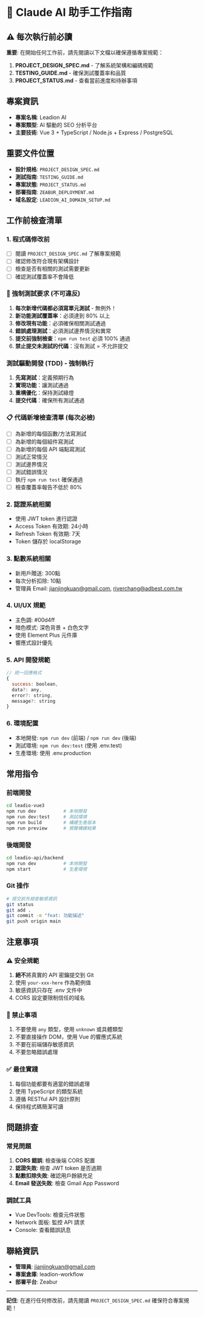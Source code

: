 # 🤖 Claude AI 助手工作指南

## ⚠️ 每次執行前必讀

**重要**: 在開始任何工作前，請先閱讀以下文檔以確保遵循專案規範：

1. **PROJECT_DESIGN_SPEC.md** - 了解系統架構和編碼規範
2. **TESTING_GUIDE.md** - 確保測試覆蓋率和品質
3. **PROJECT_STATUS.md** - 查看當前進度和待辦事項

## 專案資訊
- **專案名稱**: Leadion AI
- **專案類型**: AI 驅動的 SEO 分析平台
- **主要技術**: Vue 3 + TypeScript / Node.js + Express / PostgreSQL

## 重要文件位置
- **設計規格**: `PROJECT_DESIGN_SPEC.md`
- **測試指南**: `TESTING_GUIDE.md`
- **專案狀態**: `PROJECT_STATUS.md`
- **部署指南**: `ZEABUR_DEPLOYMENT.md`
- **域名設定**: `LEADION_AI_DOMAIN_SETUP.md`

## 工作前檢查清單

### 1. 程式碼修改前
- [ ] 閱讀 `PROJECT_DESIGN_SPEC.md` 了解專案規範
- [ ] 確認修改符合現有架構設計
- [ ] 檢查是否有相關的測試需要更新
- [ ] 確認測試覆蓋率不會降低

### 🧪 強制測試要求 (不可違反)
1. **每次新增代碼都必須寫單元測試** - 無例外！
2. **新功能測試覆蓋率**：必須達到 80% 以上
3. **修改現有功能**：必須確保相關測試通過
4. **錯誤處理測試**：必須測試邊界情況和異常
5. **提交前強制檢查**：`npm run test` 必須 100% 通過
6. **禁止提交未測試的代碼**：沒有測試 = 不允許提交

### 測試驅動開發 (TDD) - 強制執行
1. **先寫測試**：定義預期行為
2. **實現功能**：讓測試通過
3. **重構優化**：保持測試綠燈
4. **提交代碼**：確保所有測試通過

### 📋 代碼新增檢查清單 (每次必檢)
- [ ] 為新增的每個函數/方法寫測試
- [ ] 為新增的每個組件寫測試
- [ ] 為新增的每個 API 端點寫測試
- [ ] 測試正常情況
- [ ] 測試邊界情況
- [ ] 測試錯誤情況
- [ ] 執行 `npm run test` 確保通過
- [ ] 檢查覆蓋率報告不低於 80%

### 2. 認證系統相關
- 使用 JWT token 進行認證
- Access Token 有效期: 24小時
- Refresh Token 有效期: 7天
- Token 儲存於 localStorage

### 3. 點數系統相關
- 新用戶贈送: 300點
- 每次分析扣除: 10點
- 管理員 Email: jianjingkuan@gmail.com, riverchang@adbest.com.tw

### 4. UI/UX 規範
- 主色調: #00d4ff
- 暗色模式: 深色背景 + 白色文字
- 使用 Element Plus 元件庫
- 響應式設計優先

### 5. API 開發規範
```javascript
// 統一回應格式
{
  success: boolean,
  data?: any,
  error?: string,
  message?: string
}
```

### 6. 環境配置
- 本地開發: `npm run dev` (前端) / `npm run dev` (後端)
- 測試環境: `npm run dev:test` (使用 .env.test)
- 生產環境: 使用 .env.production

## 常用指令

### 前端開發
```bash
cd leadio-vue3
npm run dev          # 本地開發
npm run dev:test     # 測試環境
npm run build        # 構建生產版本
npm run preview      # 預覽構建結果
```

### 後端開發
```bash
cd leadio-api/backend
npm run dev          # 本地開發
npm start            # 生產環境
```

### Git 操作
```bash
# 提交前先檢查敏感資訊
git status
git add .
git commit -m "feat: 功能描述"
git push origin main
```

## 注意事項

### ⚠️ 安全規範
1. **絕不**將真實的 API 密鑰提交到 Git
2. 使用 `your-xxx-here` 作為範例值
3. 敏感資訊只存在 .env 文件中
4. CORS 設定要限制信任的域名

### 🚫 禁止事項
1. 不要使用 `any` 類型，使用 `unknown` 或具體類型
2. 不要直接操作 DOM，使用 Vue 的響應式系統
3. 不要在前端儲存敏感資訊
4. 不要忽略錯誤處理

### ✅ 最佳實踐
1. 每個功能都要有適當的錯誤處理
2. 使用 TypeScript 的類型系統
3. 遵循 RESTful API 設計原則
4. 保持程式碼簡潔可讀

## 問題排查

### 常見問題
1. **CORS 錯誤**: 檢查後端 CORS 配置
2. **認證失敗**: 檢查 JWT token 是否過期
3. **點數扣除失敗**: 確認用戶餘額充足
4. **Email 發送失敗**: 檢查 Gmail App Password

### 調試工具
- Vue DevTools: 檢查元件狀態
- Network 面板: 監控 API 請求
- Console: 查看錯誤訊息

## 聯絡資訊
- **管理員**: jianjingkuan@gmail.com
- **專案倉庫**: leadion-workflow
- **部署平台**: Zeabur

---

**記住**: 在進行任何修改前，請先閱讀 `PROJECT_DESIGN_SPEC.md` 確保符合專案規範！